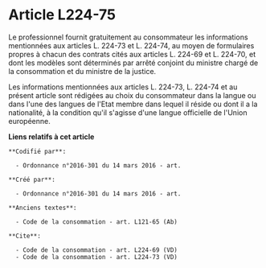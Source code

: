 # Article L224-75

Le professionnel fournit gratuitement au consommateur les informations mentionnées aux articles L. 224-73 et L. 224-74, au
moyen de formulaires propres à chacun des contrats cités aux articles L. 224-69 et L. 224-70, et dont les modèles sont
déterminés par arrêté conjoint du ministre chargé de la consommation et du ministre de la justice. 

Les informations mentionnées aux articles L. 224-73, L. 224-74 et au présent article sont rédigées au choix du consommateur
dans la langue ou dans l'une des langues de l'Etat membre dans lequel il réside ou dont il a la nationalité, à la condition
qu'il s'agisse d'une langue officielle de l'Union européenne.

**Liens relatifs à cet article**

	**Codifié par**:

	  - Ordonnance n°2016-301 du 14 mars 2016 - art.

	**Créé par**:

	  - Ordonnance n°2016-301 du 14 mars 2016 - art.

	**Anciens textes**:

	  - Code de la consommation - art. L121-65 (Ab)

	**Cite**:

	  - Code de la consommation - art. L224-69 (VD)
	  - Code de la consommation - art. L224-73 (VD)
